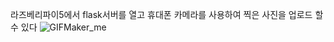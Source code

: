 라즈베리파이5에서 flask서버를 열고 휴대폰 카메라를 사용하여 찍은 사진을 업로드 할 수 있다
![GIFMaker_me](https://github.com/user-attachments/assets/5bbbb0c2-d3a6-4425-8ab3-a76022576149)
